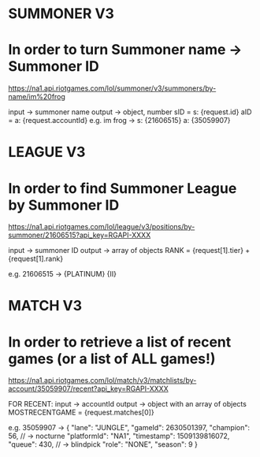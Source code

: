 # SUMMONER V3
# In order to turn Summoner name -> Summoner ID
 https://na1.api.riotgames.com/lol/summoner/v3/summoners/by-name/im%20frog

 input -> summoner name
 output -> object, number
 sID = s: {request.id}
 aID = a: {request.accountId}
 e.g. im frog -> s: {21606515} a: {35059907}

# LEAGUE V3
# In order to find Summoner League by Summoner ID
 https://na1.api.riotgames.com/lol/league/v3/positions/by-summoner/21606515?api_key=RGAPI-XXXX

input -> summoner ID
output -> array of objects
RANK = {request[1].tier} + {request[1].rank}

e.g. 21606515 -> {PLATINUM} {II}

# MATCH V3
# In order to retrieve a list of recent games (or a list of ALL games!)
https://na1.api.riotgames.com/lol/match/v3/matchlists/by-account/35059907/recent?api_key=RGAPI-XXXX

FOR RECENT:
input -> accountId
output -> object with an array of objects
MOSTRECENTGAME = {request.matches[0]}

e.g. 35059907 -> {
                  "lane": "JUNGLE",
                  "gameId": 2630501397,
                  "champion": 56, // -> nocturne
                  "platformId": "NA1",
                  "timestamp": 1509139816072,
                  "queue": 430, // -> blindpick
                  "role": "NONE",
                  "season": 9
                }
